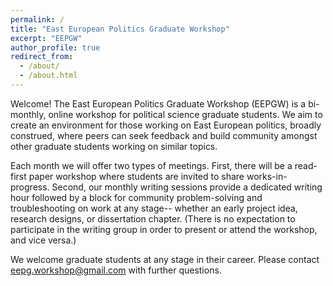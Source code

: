 ```yaml
---
permalink: /
title: "East European Politics Graduate Workshop"
excerpt: "EEPGW"
author_profile: true
redirect_from: 
  - /about/
  - /about.html
---
```


Welcome! The East European Politics Graduate Workshop (EEPGW) is a bi-monthly, online workshop for political science graduate students. We aim to create an environment for those working on East European politics, broadly construed, where peers can seek feedback and build community amongst other graduate students working on similar topics.

Each month we will offer two types of meetings. First, there will be a read-first paper workshop where students are invited to share works-in-progress. Second, our monthly writing sessions provide a dedicated writing hour followed by a block for community problem-solving and troubleshooting on work at any stage-- whether an early project idea, research designs, or dissertation chapter. (There is no expectation to participate in the writing group in order to present or attend the workshop, and vice versa.) 

We welcome graduate students at any stage in their career. Please contact [eepg.workshop@gmail.com](eepg.workshop@gmail.com) with further questions.
